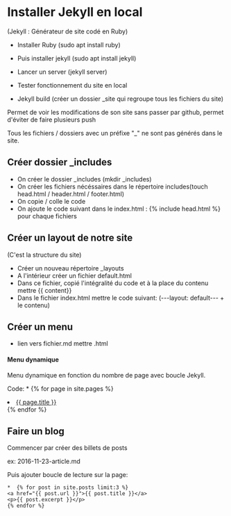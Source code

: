 # Installer Jekyll en local #
(Jekyll : Générateur de site codé en Ruby)
* Installer Ruby (sudo apt install ruby)
* Puis installer jekyll (sudo apt install jekyll)
* Lancer un server (jekyll server)
* Tester fonctionnement du site en local
 
 
* Jekyll build (créer un dossier _site qui regroupe tous les fichiers du site)
 
Permet de voir les modifications de son site sans passer par github, permet d'éviter de faire plusieurs push
 
Tous les fichiers / dossiers avec un préfixe "_" ne sont pas générés dans le site.
 
## Créer dossier _includes ##
* On créer le dossier _includes (mkdir _includes)
* On créer les fichiers nécéssaires dans le répertoire includes(touch head.html / header.html / footer.html)
* On copie / colle le code
* On ajoute le code suivant dans le index.html : {% include head.html %} pour chaque fichiers
 
## Créer un layout de notre site ##
(C'est la structure du site)
* Créer un nouveau répertoire _layouts
* A l'intérieur créer un fichier default.html
* Dans ce fichier, copié l'intégralité du code et à la place du contenu mettre {{ content}}
* Dans le fichier index.html mettre le code suivant:
(---layout: default--- + le contenu)

## Créer un menu ##
* lien vers fichier.md mettre .html

#### Menu dynamique ####
Menu dynamique en fonction du nombre de page avec boucle Jekyll.

Code:
            * {% for page in site.pages %}
            <li><a href="{{ page.url }}">{{ page.title }}</a></li>
            {% endfor %} 
            
## Faire un blog ##
Commencer par créer des billets de posts

ex: 2016-11-23-article.md

Puis ajouter boucle de lecture sur la page:

    *  {% for post in site.posts limit:3 %}
    <a href="{{ post.url }}">{{ post.title }}</a>
    <p>{{ post.excerpt }}</p>
    {% endfor %}
